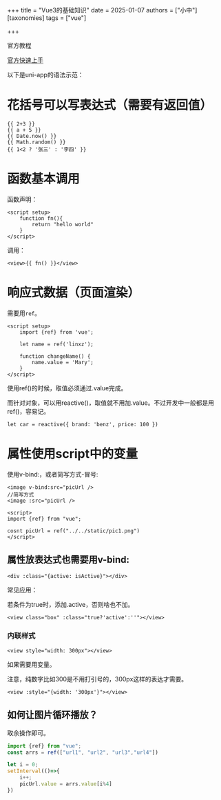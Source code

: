 +++
title = "Vue3的基础知识"
date = 2025-01-07
authors = ["小中"]
[taxonomies]
tags = ["vue"]

+++

官方教程

[官方快速上手](https://cn.vuejs.org/guide/quick-start.html)

以下是uni-app的语法示范：

# 花括号可以写表达式（需要有返回值）

```vue
{{ 2+3 }}
{{ a + 5 }}
{{ Date.now() }}
{{ Math.random() }}
{{ 1<2 ? '张三' : '李四' }}
```

# 函数基本调用

函数声明：

```vue
<script setup>
	function fn(){
		return "hello world"
	}
</script>
```

调用：

```vue
<view>{{ fn() }}</view>
```

# 响应式数据（页面渲染）

需要用`ref`。

```vue
<script setup>
	import {ref} from 'vue';

	let name = ref('linxz');

	function changeName() {
		name.value = 'Mary'; 
	}
</script>
```

使用ref()的时候，取值必须通过.value完成。

而针对对象，可以用reactive()，取值就不用加.value。不过开发中一般都是用ref()，容易记。

```vue
let car = reactive({ brand: 'benz', price: 100 })
```

# 属性使用script中的变量

使用v-bind:，或者简写方式-冒号:

```vue
<image v-bind:src="picUrl />
//简写方式
<image :src="picUrl />

<script>
import {ref} from "vue";

cosnt picUrl = ref("../../static/pic1.png")
</script>
```

## 属性放表达式也需要用v-bind:

```vue
<div :class="{active: isActive}"></div>
```

常见应用：

若条件为true时，添加.active，否则啥也不加。

```vue
<view class="box" :class="true?'active':''"></view>
```

### 内联样式

```vue
<view style="width: 300px"></view>
```

如果需要用变量。

注意，纯数字比如300是不用打引号的，300px这样的表达才需要。

```vue
<view :style="{width: '300px'}"></view>
```

## 如何让图片循环播放？

取余操作即可。

```js
import {ref} from "vue";
const arrs = ref(["url1", "url2", "url3","url4"])

let i = 0;
setInterval(()=>{
	i++;
	picUrl.value = arrs.value[i%4]
})
```

